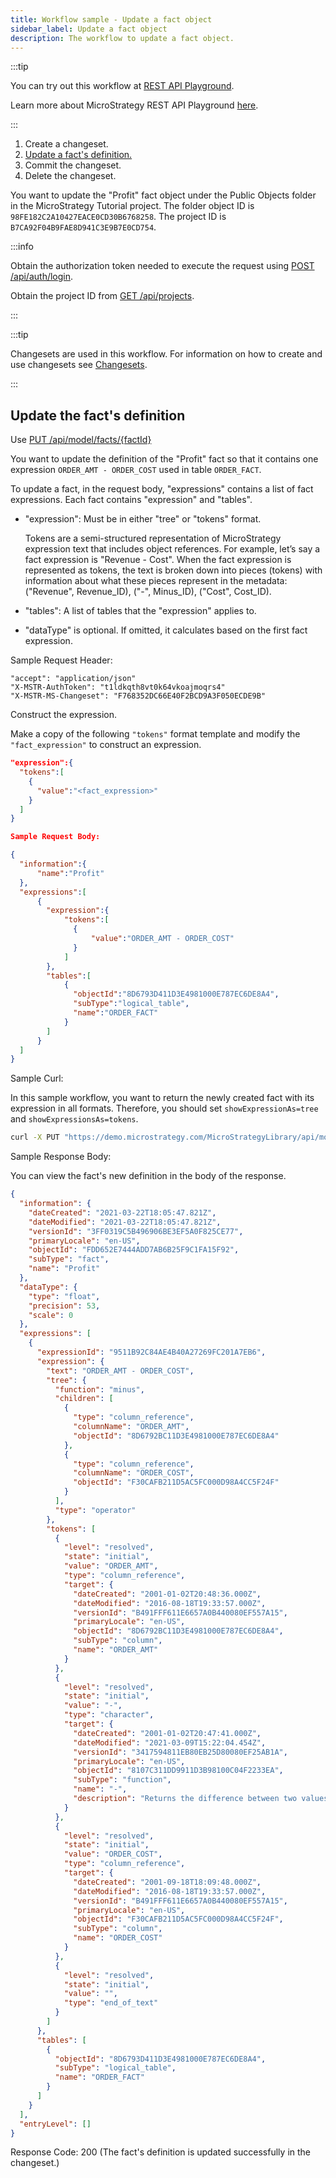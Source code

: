 ```yaml
---
title: Workflow sample - Update a fact object
sidebar_label: Update a fact object
description: The workflow to update a fact object.
---
```


:::tip

You can try out this workflow at [REST API Playground](https://www.postman.com/microstrategysdk/workspace/microstrategy-rest-api/folder/16131298-11d116e7-cf31-451a-848e-0d2be6fa3041?ctx=documentation).

Learn more about MicroStrategy REST API Playground [here](/docs/getting-started/playground.md).

:::

1. Create a changeset.
1. [Update a fact's definition.](#update-the-facts-definition)
1. Commit the changeset.
1. Delete the changeset.

You want to update the "Profit" fact object under the Public Objects folder in the MicroStrategy Tutorial project. The folder object ID is `98FE182C2A10427EACE0CD30B6768258`. The project ID is `B7CA92F04B9FAE8D941C3E9B7E0CD754`.

:::info

Obtain the authorization token needed to execute the request using [POST /api/auth/login](https://demo.microstrategy.com/MicroStrategyLibrary/api-docs/index.html#/Authentication/postLogin).

Obtain the project ID from [GET /api/projects](https://demo.microstrategy.com/MicroStrategyLibrary/api-docs/index.html#/Projects/getProjects_1).

:::

:::tip

Changesets are used in this workflow. For information on how to create and use changesets see [Changesets](/docs/common-workflows/changesets.md).

:::

## Update the fact's definition

Use [PUT /api/model/facts/{factId}](https://demo.microstrategy.com/MicroStrategyLibrary/api-docs/index.html#/Facts/ms-putFact)

You want to update the definition of the "Profit" fact so that it contains one expression `ORDER_AMT - ORDER_COST` used in table `ORDER_FACT`.

To update a fact, in the request body, "expressions" contains a list of fact expressions. Each fact contains "expression" and "tables".

- "expression": Must be in either "tree" or "tokens" format.

  Tokens are a semi-structured representation of MicroStrategy expression text that includes object references. For example, let’s say a fact expression is "Revenue - Cost". When the fact expression is represented as tokens, the text is broken down into pieces (tokens) with information about what these pieces represent in the metadata: ("Revenue", Revenue_ID), ("-", Minus_ID), ("Cost", Cost_ID).

- "tables": A list of tables that the "expression" applies to.
- "dataType" is optional. If omitted, it calculates based on the first fact expression.

Sample Request Header:

```http
"accept": "application/json"
"X-MSTR-AuthToken": "t1ldkqth8vt0k64vkoajmoqrs4"
"X-MSTR-MS-Changeset": "F768352DC66E40F2BCD9A3F050ECDE9B"
```

Construct the expression.

Make a copy of the following `"tokens"` format template and modify the `"fact_expression"` to construct an expression.

```json
"expression":{
  "tokens":[
    {
      "value":"<fact_expression>"
    }
  ]
}

Sample Request Body:

{
  "information":{
      "name":"Profit"
  },
  "expressions":[
      {
        "expression":{
            "tokens":[
              {
                  "value":"ORDER_AMT - ORDER_COST"
              }
            ]
        },
        "tables":[
            {
              "objectId":"8D6793D411D3E4981000E787EC6DE8A4",
              "subType":"logical_table",
              "name":"ORDER_FACT"
            }
        ]
      }
  ]
}
```

Sample Curl:

In this sample workflow, you want to return the newly created fact with its expression in all formats. Therefore, you should set `showExpressionAs=tree` and `showExpressionsAs=tokens`.

```bash
curl -X PUT "https://demo.microstrategy.com/MicroStrategyLibrary/api/model/facts/FDD652E7444ADD7AB6B25F9C1FA15F92?showExpressionAs=tokens&showExpressionAs=tree" -H "accept: application/json" -H "X-MSTR-AuthToken: t1ldkqth8vt0k64vkoajmoqrs4" -H "X-MSTR-MS-Changeset: F768352DC66E40F2BCD9A3F050ECDE9B" -H "Content-Type: application/json" -d "{\\"information\\":{\\"name\\":\\"Profit\\"},\\"expressions\\":[{\\"expression\\":{\\"tokens\\":[{\\"value\\":\\"ORDER_AMT - ORDER_COST\\"}]},\\"tables\\":[{\\"objectId\\":\\"8D6793D411D3E4981000E787EC6DE8A4\\",\\"subType\\":\\"logical_table\\",\\"name\\":\\"ORDER_FACT\\"}]}]}"
```

Sample Response Body:

You can view the fact's new definition in the body of the response.

```json
{
  "information": {
    "dateCreated": "2021-03-22T18:05:47.821Z",
    "dateModified": "2021-03-22T18:05:47.821Z",
    "versionId": "3FF0319C5B496906BE3EF5A0F825CE77",
    "primaryLocale": "en-US",
    "objectId": "FDD652E7444ADD7AB6B25F9C1FA15F92",
    "subType": "fact",
    "name": "Profit"
  },
  "dataType": {
    "type": "float",
    "precision": 53,
    "scale": 0
  },
  "expressions": [
    {
      "expressionId": "9511B92C84AE4B40A27269FC201A7EB6",
      "expression": {
        "text": "ORDER_AMT - ORDER_COST",
        "tree": {
          "function": "minus",
          "children": [
            {
              "type": "column_reference",
              "columnName": "ORDER_AMT",
              "objectId": "8D6792BC11D3E4981000E787EC6DE8A4"
            },
            {
              "type": "column_reference",
              "columnName": "ORDER_COST",
              "objectId": "F30CAFB211D5AC5FC000D98A4CC5F24F"
            }
          ],
          "type": "operator"
        },
        "tokens": [
          {
            "level": "resolved",
            "state": "initial",
            "value": "ORDER_AMT",
            "type": "column_reference",
            "target": {
              "dateCreated": "2001-01-02T20:48:36.000Z",
              "dateModified": "2016-08-18T19:33:57.000Z",
              "versionId": "B491FFF611E6657A0B440080EF557A15",
              "primaryLocale": "en-US",
              "objectId": "8D6792BC11D3E4981000E787EC6DE8A4",
              "subType": "column",
              "name": "ORDER_AMT"
            }
          },
          {
            "level": "resolved",
            "state": "initial",
            "value": "-",
            "type": "character",
            "target": {
              "dateCreated": "2001-01-02T20:47:41.000Z",
              "dateModified": "2021-03-09T15:22:04.454Z",
              "versionId": "3417594811EB80EB25D80080EF25AB1A",
              "primaryLocale": "en-US",
              "objectId": "8107C311DD9911D3B98100C04F2233EA",
              "subType": "function",
              "name": "-",
              "description": "Returns the difference between two values."
            }
          },
          {
            "level": "resolved",
            "state": "initial",
            "value": "ORDER_COST",
            "type": "column_reference",
            "target": {
              "dateCreated": "2001-09-18T18:09:48.000Z",
              "dateModified": "2016-08-18T19:33:57.000Z",
              "versionId": "B491FFF611E6657A0B440080EF557A15",
              "primaryLocale": "en-US",
              "objectId": "F30CAFB211D5AC5FC000D98A4CC5F24F",
              "subType": "column",
              "name": "ORDER_COST"
            }
          },
          {
            "level": "resolved",
            "state": "initial",
            "value": "",
            "type": "end_of_text"
          }
        ]
      },
      "tables": [
        {
          "objectId": "8D6793D411D3E4981000E787EC6DE8A4",
          "subType": "logical_table",
          "name": "ORDER_FACT"
        }
      ]
    }
  ],
  "entryLevel": []
}
```

Response Code: 200 (The fact's definition is updated successfully in the changeset.)
